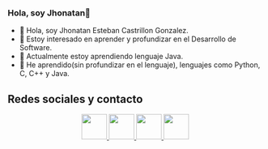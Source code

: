 ### Hola, soy Jhonatan👋 

- 👋 Hola, soy Jhonatan Esteban Castrillon Gonzalez.
- 👀 Estoy interesado en aprender y profundizar en el Desarrollo de Software.
- 🌱 Actualmente estoy aprendiendo lenguaje Java.
- 👔 He aprendido(sin profundizar en el lenguaje), lenguajes como Python, C, C++ y Java.

## Redes sociales y contacto
<p align="center">
  <a href= "https://www.linkedin.com/in/jcastrillong/">
    <img src="https://cdn-icons-png.flaticon.com/512/145/145807.png" width="50" height="50"/>
  </a>
  <a href= "https://twitter.com/jcastrillong_">
    <img src="https://cdn-icons-png.flaticon.com/512/733/733579.png" width="50" height="50"/>
  </a>
  <a href="https://www.instagram.com/jcastrillong/">
    <img src="https://cdn-icons-png.flaticon.com/512/174/174855.png" width="50" height="50"/>
  </a>
  <a href="mailto:jhonatancastrillon34@gmail.com">
    <img src="https://cdn-icons.flaticon.com/png/512/3686/premium/3686989.png?token=exp=1640749723~hmac=2bb8e9c24cd93368bc101cf2fb9f100a" width="50" height="50"/>
  </a>
</p>


  


<!---
JhonatanCastrillon/JhonatanCastrillon is a ✨ special ✨ repository because its `README.md` (this file) appears on your GitHub profile.
You can click the Preview link to take a look at your changes.
--->
